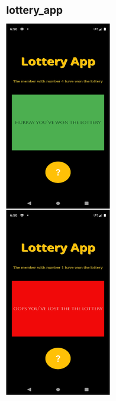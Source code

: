 # lottery_app


<img src="Screenshot_1711331452.png" width="280" height="500">  <img src="Screenshot_1711331445.png" width="280" height="500">

